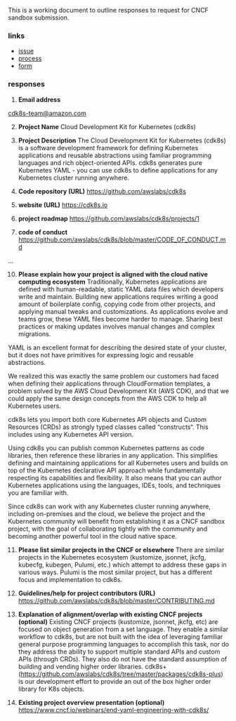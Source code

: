 This is a working document to outline responses to request for CNCF sandbox submission.

### links
* [issue](https://github.com/awslabs/cdk8s/issues/280) 
* [process](https://github.com/cncf/toc/blob/master/process/project_proposals.adoc#sandbox-process)
* [form](https://docs.google.com/forms/d/1bJhG1MuM981uQXcnBMv4Mj9yfV5_q5Kwk3qhBCLa_5A/viewform?edit_requested=true)

### responses
1. **Email address**

cdk8s-team@amazon.com

2. **Project Name**
Cloud Development Kit for Kubernetes (cdk8s)

3. **Project Description**
The Cloud Development Kit for Kubernetes (cdk8s) is a software development framework for defining Kubernetes applications and reusable abstractions using familiar programming languages and rich object-oriented APIs. cdk8s generates pure Kubernetes YAML - you can use cdk8s to define applications for any Kubernetes cluster running anywhere.

4. **Code repository (URL)**
https://github.com/awslabs/cdk8s

5. **website (URL)**
https://cdk8s.io

6. **project roadmap**
https://github.com/awslabs/cdk8s/projects/1

7. **code of conduct**
https://github.com/awslabs/cdk8s/blob/master/CODE_OF_CONDUCT.md

...

10. **Please explain how your project is aligned with the cloud native computing ecosystem**
Traditionally, Kubernetes applications are defined with human-readable, static YAML data files which developers write and maintain. Building new applications requires writing a good amount of boilerplate config, copying code from other projects, and applying manual tweaks and customizations. As applications evolve and teams grow, these YAML files become harder to manage. Sharing best practices or making updates involves manual changes and complex migrations.

YAML is an excellent format for describing the desired state of your cluster, but it does not have primitives for expressing logic and reusable abstractions.

We realized this was exactly the same problem our customers had faced when defining their applications through CloudFormation templates, a problem solved by the AWS Cloud Development Kit (AWS CDK), and that we could apply the same design concepts from the AWS CDK to help all Kubernetes users.

cdk8s lets you import both core Kubernetes API objects and Custom Resources (CRDs) as strongly typed classes called “constructs“. This includes using any Kubernetes API version.

Using cdk8s you can publish common Kubernetes patterns as code libraries, then reference these libraries in any application. This simplifies defining and maintaining applications for all Kubernetes users and builds on top of the Kubernetes declarative API approach while fundamentally respecting its capabilities and flexibility. It also means that you can author Kubernetes applications using the languages, IDEs, tools, and techniques you are familiar with.

Since cdk8s can work with any Kubernetes cluster running anywhere, including on-premises and the cloud, we believe the project and the Kubernetes community will benefit from establishing it as a CNCF sandbox project, with the goal of collaborating tightly with the community and becoming another powerful tool in the cloud native space.

11. **Please list similar projects in the CNCF or elsewhere**
There are similar projects in the Kubernetes ecosystem (kustomize, jsonnet, jkcfg, kubecfg, kubegen, Pulumi, etc.) which attempt to address these gaps in various ways. Pulumi is the most similar project, but has a different focus and implementation to cdk8s.

12. **Guidelines/help for project contributors (URL)**
https://github.com/awslabs/cdk8s/blob/master/CONTRIBUTING.md

13. **Explanation of alignment/overlap with existing CNCF projects (optional)**
Existing CNCF projects (kustomize, jsonnet, jkcfg, etc) are focused on object generation from a set language. They enable a similar workflow to cdk8s, but are not built with the idea of leveraging familiar general purpose programming languages to accomplish this task, nor do they address the ability to support multiple standard APIs and custom APIs (through CRDs). They also do not have the standard assumption of building and vending higher order libraries. cdk8s+ (https://github.com/awslabs/cdk8s/tree/master/packages/cdk8s-plus) is our development effort to provide an out of the box higher order library for K8s objects.


14. **Existing project overview presentation (optional)**
https://www.cncf.io/webinars/end-yaml-engineering-with-cdk8s/
